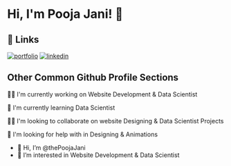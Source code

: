 # Hi, I'm Pooja Jani! 👋


## 🔗 Links
[![portfolio](https://img.shields.io/badge/my_portfolio-000?style=for-the-badge&logo=ko-fi&logoColor=white)](https://katherineoelsner.com/)
[![linkedin](https://img.shields.io/badge/linkedin-0A66C2?style=for-the-badge&logo=linkedin&logoColor=white)](https://www.linkedin.com/in/pooja-jani-a57865280//)



## Other Common Github Profile Sections
👩‍💻 I'm currently working on Website Development & Data Scientist

🧠 I'm currently learning Data Scientist

👯‍♀️ I'm looking to collaborate on website Designing & Data Scientist Projects

🤔 I'm looking for help with in Designing & Animations



- 👋 Hi, I’m @thePoojaJani
- 👀 I’m interested in Website Development & Data Scientist


<!---
thePoojaJani/thePoojaJani is a ✨ special ✨ repository because its `README.md` (this file) appears on your GitHub profile.
You can click the Preview link to take a look at your changes.
--->
